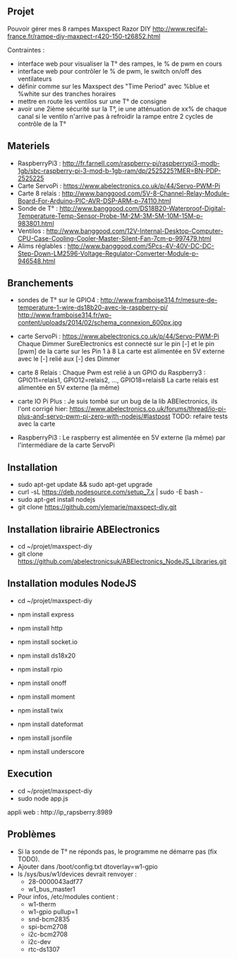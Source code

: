 Projet 
------
Pouvoir gérer mes 8 rampes Maxspect Razor DIY http://www.recifal-france.fr/rampe-diy-maxpect-r420-150-t26852.html

Contraintes : 
- interface web pour visualiser la T° des rampes, le % de pwm en cours
- interface web pour contrôler le % de pwm, le switch on/off des ventilateurs
- définir comme sur les Maxspect des "Time Period" avec %blue et %white sur des tranches horaires
- mettre en route les ventilos sur une T° de consigne
- avoir une 2ième sécurité sur la T°, ie une atténuation de xx% de chaque canal si le ventilo n'arrive pas à refroidir la rampe entre 2 cycles de contrôle de la T°

Materiels
---------
* RaspberryPi3 : http://fr.farnell.com/raspberry-pi/raspberrypi3-modb-1gb/sbc-raspberry-pi-3-mod-b-1gb-ram/dp/2525225?MER=BN-PDP-2525225
* Carte ServoPi : https://www.abelectronics.co.uk/p/44/Servo-PWM-Pi
* Carte 8 relais : http://www.banggood.com/5V-8-Channel-Relay-Module-Board-For-Arduino-PIC-AVR-DSP-ARM-p-74110.html
* Sonde de T° : http://www.banggood.com/DS18B20-Waterproof-Digital-Temperature-Temp-Sensor-Probe-1M-2M-3M-5M-10M-15M-p-983801.html
* Ventilos : http://www.banggood.com/12V-Internal-Desktop-Computer-CPU-Case-Cooling-Cooler-Master-Silent-Fan-7cm-p-997479.html
* Alims réglables : http://www.banggood.com/5Pcs-4V-40V-DC-DC-Step-Down-LM2596-Voltage-Regulator-Converter-Module-p-946548.html

Branchements 
------------
* sondes de T° sur le GPIO4 : 
	http://www.framboise314.fr/mesure-de-temperature-1-wire-ds18b20-avec-le-raspberry-pi/
	http://www.framboise314.fr/wp-content/uploads/2014/02/schema_connexion_600px.jpg

* carte ServoPi :
	https://www.abelectronics.co.uk/p/44/Servo-PWM-Pi
	Chaque Dimmer SureElectronics est connecté sur le pin [-] et le pin [pwm] de la carte sur les Pin 1 à 8
	La carte est alimentée en 5V externe avec le [-] relié aux [-] des Dimmer

* carte 8 Relais :
	Chaque Pwm est relié à un GPIO du Raspberry3 : GPIO11=relais1, GPIO12=relais2, ..., GPIO18=relais8
	La carte relais est alimentée en 5V externe (la même)

* carte IO Pi Plus :
	Je suis tombé sur un bug de la lib ABElectronics, ils l'ont corrigé hier: https://www.abelectronics.co.uk/forums/thread/io-pi-plus-and-servo-pwm-pi-zero-with-nodejs/#lastpost
	TODO: refaire tests avec la carte

* RaspberryPi3 :
	Le raspberry est alimentée en 5V externe (la même) par l'intermédiare de la carte ServoPi

Installation
------------
- sudo apt-get update && sudo apt-get upgrade
- curl -sL https://deb.nodesource.com/setup_7.x | sudo -E bash -
- sudo apt-get install nodejs
- git clone https://github.com/ylemarie/maxspect-diy.git

Installation librairie ABElectronics
------------------------------------
- cd ~/projet/maxspect-diy
- git clone https://github.com/abelectronicsuk/ABElectronics_NodeJS_Libraries.git

Installation modules NodeJS
---------------------------
- cd ~/projet/maxspect-diy

- npm install express
- npm install http
- npm install socket.io
- npm install ds18x20
- npm install rpio
- npm install onoff
- npm install moment
- npm install twix
- npm install dateformat
- npm install jsonfile
- npm install underscore

Execution
---------
- cd ~/projet/maxspect-diy
- sudo node app.js

appli web : http://ip_rapsberry:8989

Problèmes
---------
- Si la sonde de T° ne réponds pas, le programme ne démarre pas (fix TODO).
- Ajouter dans /boot/config.txt
	dtoverlay=w1-gpio
- ls /sys/bus/w1/devices devrait renvoyer :
	* 28-0000043adf77  
	* w1_bus_master1
- Pour infos, /etc/modules contient :
	* w1-therm
	* w1-gpio pullup=1
	* snd-bcm2835
	* spi-bcm2708
	* i2c-bcm2708
	* i2c-dev
	* rtc-ds1307
